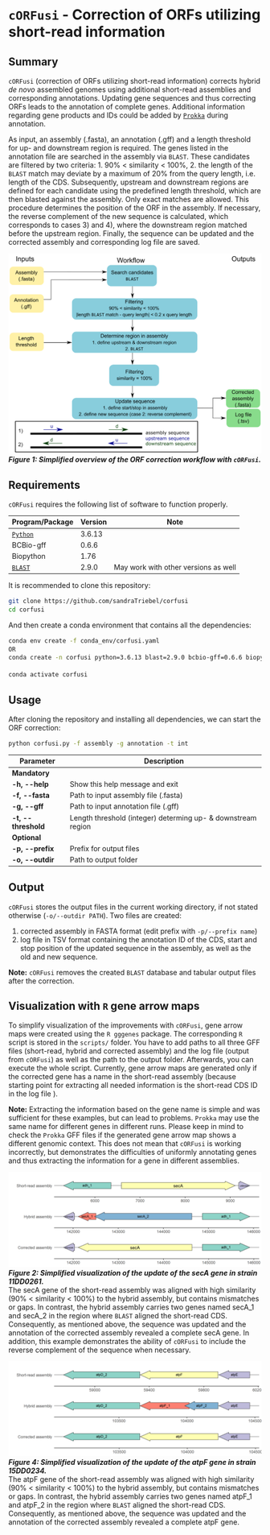 # ``cORFusi`` - Correction of ORFs utilizing short-read information

## Summary
``cORFusi`` (correction of ORFs utilizing short-read information) corrects hybrid *de novo* assembled genomes using additional short-read assemblies and corresponding annotations.
Updating gene sequences and thus correcting ORFs leads to the annotation of complete genes.
Additional information regarding gene products and IDs could be added by [``Prokka``](https://github.com/tseemann/prokka) during annotation.

As input, an assembly (.fasta), an annotation (.gff) and a length threshold for up- and downstream region is required.
The genes listed in the annotation file are searched in the assembly via ``BLAST``.
These candidates are filtered by two criteria: 1. 90% < similarity < 100%, 2. the length of the ``BLAST`` match may deviate by a maximum of 20% from the query length, i.e. length of the CDS.
Subsequently, upstream and downstream regions are defined for each candidate using the predefined length threshold, which are then blasted against the assembly.
Only exact matches are allowed.
This procedure determines the position of the ORF in the assembly.
If necessary, the reverse complement of the new sequence is calculated, which corresponds to cases 3) and 4), where the downstream region matched before the upstream region.
Finally, the sequence can be updated and the corrected assembly and corresponding log file are saved.

![Simplified overview of the ORF correction workflow with cORFusi.](pics/workflow.png)
***Figure 1: Simplified overview of the ORF correction workflow with ``cORFusi``.***

## Requirements
``cORFusi`` requires the following list of software to function properly. <br>

|Program/Package|Version|Note|
|---------------|-------|------|
|[``Python``](https://www.python.org/)|3.6.13||
|BCBio-gff|0.6.6||
|Biopython|1.76||
|[``BLAST``](https://blast.ncbi.nlm.nih.gov/Blast.cgi)|2.9.0|May work with other versions as well|

It is recommended to clone this repository:
```bash
git clone https://github.com/sandraTriebel/corfusi
cd corfusi
```

And then create a conda environment that contains all the dependencies:
```bash
conda env create -f conda_env/corfusi.yaml
OR
conda create -n corfusi python=3.6.13 blast=2.9.0 bcbio-gff=0.6.6 biopython=1.76

conda activate corfusi
```

## Usage
After cloning the repository and installing all dependencies, we can start the ORF correction:
```bash
python corfusi.py -f assembly -g annotation -t int
```

|Parameter|Description|
|---------|-----------|
|**Mandatory**|
|**-h, --help** |Show this help message and exit|
|**-f, --fasta**|Path to input assembly file (.fasta)|   
|**-g, --gff**|Path to input annotation file (.gff)|
|**-t, --threshold**|Length threshold (integer) determing up- & downstream region|
|**Optional**|
|**-p, --prefix**|Prefix for output files|
|**-o, --outdir**|Path to output folder|

## Output
``cORFusi`` stores the output files in the current working directory, if not stated otherwise (``-o/--outdir PATH``).
Two files are created:
1. corrected assembly in FASTA format (edit prefix with ``-p/--prefix name``)
2. log file in TSV format containing the annotation ID of the CDS, start and stop position of the updated sequence in the assembly, as well as the old and new sequence.

**Note:** ``cORFusi`` removes the created ``BLAST`` database and tabular output files after the correction.

## Visualization with ``R`` gene arrow maps
To simplify visualization of the improvements with ``cORFusi``, gene arrow maps were created using the ``R gggenes`` package.
The corresponding ``R`` script is stored in the ``scripts/`` folder.
You have to add paths to all three GFF files (short-read, hybrid and corrected assembly) and the log file (output from ``cORFusi``) as well as the path to the output folder.
Afterwards, you can execute the whole script.
Currently, gene arrow maps are generated only if the corrected gene has a name in the short-read assembly (because starting point for extracting all needed information is the short-read CDS ID in the log file ).

**Note:** Extracting the information based on the gene name is simple and was sufficient for these examples, but can lead to problems.
``Prokka`` may use the same name for different genes in different runs.
Please keep in mind to check the ``Prokka`` GFF files if the generated gene arrow map shows a different genomic context.
This does not mean that ``cORFusi`` is working incorrectly, but demonstrates the difficulties of uniformly annotating genes and thus extracting the information for a gene in different assemblies.

![Simplified visualization of the update of the secA gene in strain 11DD0261.](pics/secA.png)
***Figure 2: Simplified visualization of the update of the secA gene in strain 11DD0261.*** <br>
The secA gene of the short-read assembly was aligned with high similarity (90% < similarity < 100%)
to the hybrid assembly, but contains mismatches or gaps. In contrast, the hybrid assembly carries two
genes named secA_1 and secA_2 in the region where ``BLAST`` aligned the short-read CDS. Consequently,
as mentioned above, the sequence was updated and the annotation of the corrected assembly revealed
a complete secA gene. In addition, this example demonstrates the ability of ``cORFusi``
to include the reverse complement of the sequence when necessary.

![Simplified visualization of the update of the atpF gene in strain 15DD0234.](pics/atpF.png)
***Figure 4: Simplified visualization of the update of the atpF gene in strain 15DD0234.*** <br>
The atpF gene of the short-read assembly was aligned with high similarity (90% < similarity < 100%)
to the hybrid assembly, but contains mismatches or gaps. In contrast, the hybrid assembly carries two
genes named atpF_1 and atpF_2 in the region where ``BLAST`` aligned the short-read CDS. Consequently,
as mentioned above, the sequence was updated and the annotation of the corrected assembly revealed
a complete atpF gene.